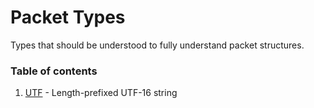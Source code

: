 ﻿# Packet Types

Types that should be understood to fully understand packet structures.

### Table of contents
1. [UTF](./utf) - Length-prefixed UTF-16 string